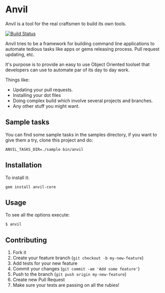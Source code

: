 # Anvil

Anvil is a tool for the real craftsmen to build its own tools.

[![Build Status](https://travis-ci.org/anvil-src/anvil-core.png?branch=master)](https://travis-ci.org/anvil-src/anvil-core)

Anvil tries to be a framework for building command line applications
to automate tedious tasks like apps or gems releasing process. Pull
request updating, etc.

It's purpose is to provide an easy to use Object Oriented toolset
that developers can use to automate par of its day to day work.

Things like:

  * Updating your pull requests.
  * Installing your dot files
  * Doing complex build which involve several projects and branches.
  * Any other stuff you might want.

## Sample tasks

You can find some sample tasks in the samples directory, if you want to give them a try, clone this project and do:

```shell
ANVIL_TASKS_DIR=./sample bin/anvil
```

## Installation

To install it:

    gem install anvil-core

## Usage

To see all the options execute:

    $ anvil

## Contributing

1. Fork it
2. Create your feature branch (`git checkout -b my-new-feature`)
3. Add tests for your new feature
4. Commit your changes (`git commit -am 'Add some feature'`)
5. Push to the branch (`git push origin my-new-feature`)
6. Create new Pull Request
7. Make sure your tests are passing on all the rubies!
